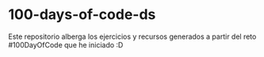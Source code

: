 # 100-days-of-code-ds
Este repositorio alberga los ejercicios y recursos generados a partir del reto #100DayOfCode que he iniciado :D

